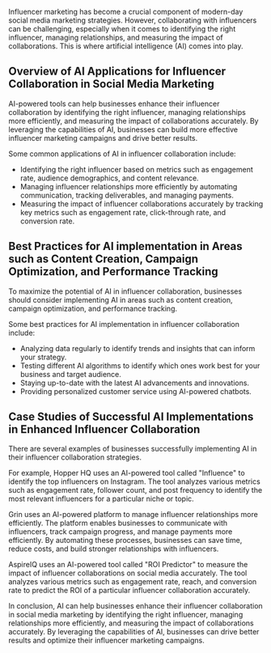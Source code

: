 
Influencer marketing has become a crucial component of modern-day social media marketing strategies. However, collaborating with influencers can be challenging, especially when it comes to identifying the right influencer, managing relationships, and measuring the impact of collaborations. This is where artificial intelligence (AI) comes into play.

Overview of AI Applications for Influencer Collaboration in Social Media Marketing
----------------------------------------------------------------------------------

AI-powered tools can help businesses enhance their influencer collaboration by identifying the right influencer, managing relationships more efficiently, and measuring the impact of collaborations accurately. By leveraging the capabilities of AI, businesses can build more effective influencer marketing campaigns and drive better results.

Some common applications of AI in influencer collaboration include:

* Identifying the right influencer based on metrics such as engagement rate, audience demographics, and content relevance.
* Managing influencer relationships more efficiently by automating communication, tracking deliverables, and managing payments.
* Measuring the impact of influencer collaborations accurately by tracking key metrics such as engagement rate, click-through rate, and conversion rate.

Best Practices for AI implementation in Areas such as Content Creation, Campaign Optimization, and Performance Tracking
-----------------------------------------------------------------------------------------------------------------------

To maximize the potential of AI in influencer collaboration, businesses should consider implementing AI in areas such as content creation, campaign optimization, and performance tracking.

Some best practices for AI implementation in influencer collaboration include:

* Analyzing data regularly to identify trends and insights that can inform your strategy.
* Testing different AI algorithms to identify which ones work best for your business and target audience.
* Staying up-to-date with the latest AI advancements and innovations.
* Providing personalized customer service using AI-powered chatbots.

Case Studies of Successful AI Implementations in Enhanced Influencer Collaboration
----------------------------------------------------------------------------------

There are several examples of businesses successfully implementing AI in their influencer collaboration strategies.

For example, Hopper HQ uses an AI-powered tool called "Influence" to identify the top influencers on Instagram. The tool analyzes various metrics such as engagement rate, follower count, and post frequency to identify the most relevant influencers for a particular niche or topic.

Grin uses an AI-powered platform to manage influencer relationships more efficiently. The platform enables businesses to communicate with influencers, track campaign progress, and manage payments more efficiently. By automating these processes, businesses can save time, reduce costs, and build stronger relationships with influencers.

AspireIQ uses an AI-powered tool called "ROI Predictor" to measure the impact of influencer collaborations on social media accurately. The tool analyzes various metrics such as engagement rate, reach, and conversion rate to predict the ROI of a particular influencer collaboration accurately.

In conclusion, AI can help businesses enhance their influencer collaboration in social media marketing by identifying the right influencer, managing relationships more efficiently, and measuring the impact of collaborations accurately. By leveraging the capabilities of AI, businesses can drive better results and optimize their influencer marketing campaigns.
